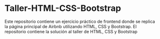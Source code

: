# Taller-HTML-CSS-Bootstrap
Este repositorio contiene un ejercicio práctico de frontend donde se replica la página principal de Airbnb utilizando HTML, CSS y Bootstrap. El repositorio contiene la solución al taller de HTML, CSS y Bootstrap
